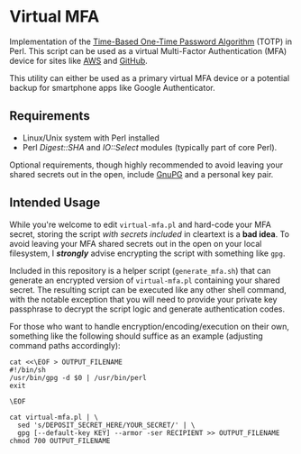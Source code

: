 Virtual MFA
===========

Implementation of the [Time-Based One-Time Password Algorithm](http://tools.ietf.org/html/rfc6238) (TOTP) in Perl.  This script can be used as a virtual Multi-Factor Authentication (MFA) device for sites like [AWS](https://aws.amazon.com/iam/details/mfa/) and [GitHub](https://help.github.com/articles/about-two-factor-authentication/).

This utility can either be used as a primary virtual MFA device or a potential backup for smartphone apps like Google Authenticator.

Requirements
------------

  * Linux/Unix system with Perl installed
  * Perl *Digest::SHA* and *IO::Select* modules (typically part of core Perl).

Optional requirements, though highly recommended to avoid leaving your shared secrets out in the open, include [GnuPG](https://www.gnupg.org/) and a personal key pair.

Intended Usage
--------------

While you're welcome to edit `virtual-mfa.pl` and hard-code your MFA secret, storing the script _with secrets included_ in cleartext is a __bad idea__.  To avoid leaving your MFA shared secrets out in the open on your local filesystem, I ___strongly___ advise encrypting the script with something like `gpg`.

Included in this repository is a helper script (`generate_mfa.sh`) that can generate an encrypted version of `virtual-mfa.pl` containing your shared secret.  The resulting script can be executed like any other shell command, with the notable exception that you will need to provide your private key passphrase to decrypt the script logic and generate authentication codes.

For those who want to handle encryption/encoding/execution on their own, something like the following should suffice as an example (adjusting command paths accordingly):

```
cat <<\EOF > OUTPUT_FILENAME
#!/bin/sh
/usr/bin/gpg -d $0 | /usr/bin/perl
exit

\EOF

cat virtual-mfa.pl | \
  sed 's/DEPOSIT_SECRET_HERE/YOUR_SECRET/' | \
  gpg [--default-key KEY] --armor -ser RECIPIENT >> OUTPUT_FILENAME
chmod 700 OUTPUT_FILENAME
```

